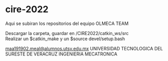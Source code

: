 # cire-2022
Aqui se subiran los repositorios del equipo OLMECA TEAM

Descargar la carpeta, guardar en /CIRE2022/catkin_ws/src   
Realizar un $catkin_make y un $source devel/setup.bash

maa191902.meal@alumnos.utsv.edu.mx
UNIVERSIDAD TECNOLOGICA DEL SURESTE DE VERACRUZ
INGENIERIA MECATRONICA
